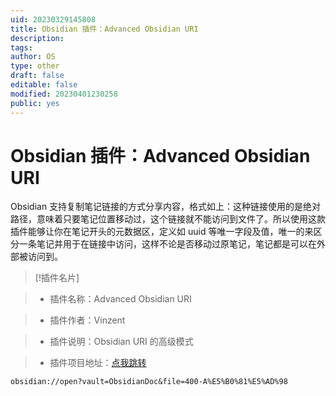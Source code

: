 ```yaml
---
uid: 20230329145808
title: Obsidian 插件：Advanced Obsidian URI
description: 
tags: 
author: OS
type: other
draft: false
editable: false
modified: 20230401230258
public: yes
---
```


# Obsidian 插件：Advanced Obsidian URI

Obsidian 支持复制笔记链接的方式分享内容，格式如上：这种链接使用的是绝对路径，意味着只要笔记位置移动过，这个链接就不能访问到文件了。所以使用这款插件能够让你在笔记开头的元数据区，定义如 uuid 等唯一字段及值，唯一的来区分一条笔记并用于在链接中访问，这样不论是否移动过原笔记，笔记都是可以在外部被访问到。

> [!插件名片]

> - 插件名称：Advanced Obsidian URI

> - 插件作者：Vinzent

> - 插件说明：Obsidian URI 的高级模式

> - 插件项目地址：[点我跳转](https://github.com/Vinzent03/obsidian-advanced-uri)

```URI
obsidian://open?vault=ObsidianDoc&file=400-A%E5%B0%81%E5%AD%98
```

```

```
